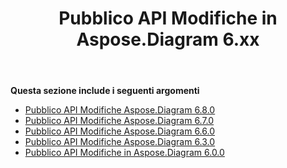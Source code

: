 ﻿---
title: Pubblico API Modifiche in Aspose.Diagram 6.xx
type: docs
weight: 30
url: /it/java/public-api-changes-in-aspose-diagram-6-x-x/
---
**Questa sezione include i seguenti argomenti**
- [Pubblico API Modifiche Aspose.Diagram 6.8.0](/diagram/it/java/public-api-changes-in-aspose-diagram-6-8-0/)
- [Pubblico API Modifiche Aspose.Diagram 6.7.0](/diagram/it/java/public-api-changes-in-aspose-diagram-6-7-0/)
- [Pubblico API Modifiche Aspose.Diagram 6.6.0](/diagram/it/java/public-api-changes-in-aspose-diagram-6-6-0/)
- [Pubblico API Modifiche Aspose.Diagram 6.3.0](/diagram/it/java/public-api-changes-in-aspose-diagram-6-3-0/)
- [Pubblico API Modifiche in Aspose.Diagram 6.0.0](/diagram/it/java/public-api-changes-in-aspose-diagram-6-0-0/)
